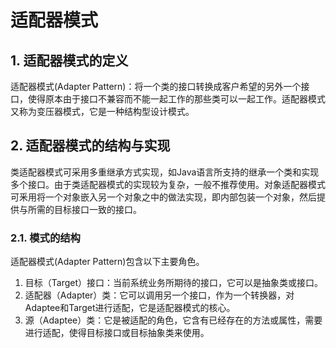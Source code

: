 适配器模式
===

## 1. 适配器模式的定义
适配器模式(Adapter Pattern)：将一个类的接口转换成客户希望的另外一个接口，使得原本由于接口不兼容而不能一起工作的那些类可以一起工作。适配器模式又称为变压器模式，它是一种结构型设计模式。

## 2. 适配器模式的结构与实现
类适配器模式可采用多重继承方式实现，如Java语言所支持的继承一个类和实现多个接口。由于类适配器模式的实现较为复杂，一般不推荐使用。对象适配器模式可釆用将一个对象嵌入另一个对象之中的做法实现，即内部包装一个对象，然后提供与所需的目标接口一致的接口。

### 2.1. 模式的结构
适配器模式(Adapter Pattern)包含以下主要角色。
1. 目标（Target）接口：当前系统业务所期待的接口，它可以是抽象类或接口。
2. 适配器（Adapter）类：它可以调用另一个接口，作为一个转换器，对Adaptee和Target进行适配，它是适配器模式的核心。
3. 源（Adaptee）类：它是被适配的角色，它含有已经存在的方法或属性，需要进行适配，使得目标接口或目标抽象类来使用。
